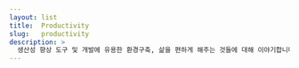 ```yaml
---
layout: list
title:  Productivity
slug:   productivity
description: >
  생산성 향상 도구 및 개발에 유용한 환경구축, 삶을 편하게 해주는 것들에 대해 이야기합니다.
---
```

